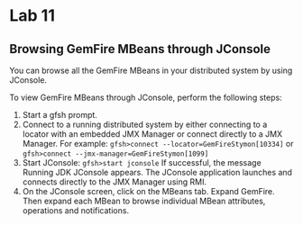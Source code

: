 # Lab 11
## Browsing GemFire MBeans through JConsole
You can browse all the GemFire MBeans in your distributed system by using JConsole.

To view GemFire MBeans through JConsole, perform the following steps:
1. Start a gfsh prompt.
2. Connect to a running distributed system by either connecting to a locator with an embedded JMX Manager or connect directly to a JMX Manager. For example:
`
gfsh>connect --locator=GemFireStymon[10334]
`
or
`
gfsh>connect --jmx-manager=GemFireStymon[1099]
`
3. Start JConsole:
`
gfsh>start jconsole
`
If successful, the message Running JDK JConsole appears. The JConsole application launches and connects directly to the JMX Manager using RMI.
4. On the JConsole screen, click on the MBeans tab. Expand GemFire. Then expand each MBean to browse individual MBean attributes, operations and notifications.

